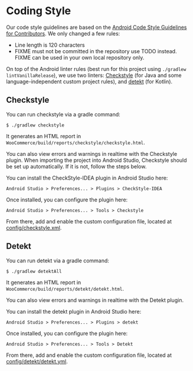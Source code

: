 # Coding Style

Our code style guidelines are based on the [Android Code Style Guidelines for Contributors](https://developer.android.com/kotlin/style-guide). We only changed a few rules:

* Line length is 120 characters
* FIXME must not be committed in the repository use TODO instead. FIXME can be used in your own local repository only.

On top of the Android linter rules (best run for this project using `./gradlew lintVanillaRelease`), we use two linters: [Checkstyle](http://checkstyle.sourceforge.net/) (for Java and some language-independent custom project rules), and [detekt](https://detekt.github.io/detekt/) (for Kotlin).

## Checkstyle

You can run checkstyle via a gradle command:

```
$ ./gradlew checkstyle
```

It generates an HTML report in `WooCommerce/build/reports/checkstyle/checkstyle.html`.

You can also view errors and warnings in realtime with the Checkstyle plugin.  When importing the project into Android Studio, Checkstyle should be set up automatically.  If it is not, follow the steps below.

You can install the CheckStyle-IDEA plugin in Android Studio here:

`Android Studio > Preferences... > Plugins > CheckStyle-IDEA`

Once installed, you can configure the plugin here:

`Android Studio > Preferences... > Tools > Checkstyle`

From there, add and enable the custom configuration file, located at [config/checkstyle.xml](https://github.com/woocommerce/woocommerce-android/blob/trunk/config/checkstyle.xml).

## Detekt

You can run detekt via a gradle command:

```
$ ./gradlew detektAll
```

It generates an HTML report in `WooCommerce/build/reports/detekt/detekt.html`.

You can also view errors and warnings in realtime with the Detekt plugin.

You can install the detekt plugin in Android Studio here:

`Android Studio > Preferences... > Plugins > detekt`

Once installed, you can configure the plugin here:

`Android Studio > Preferences... > Tools > Detekt`

From there, add and enable the custom configuration file, located at [config/detekt/detekt.yml](https://github.com/woocommerce/woocommerce-android/blob/trunk/config/detekt/detekt.yml).
